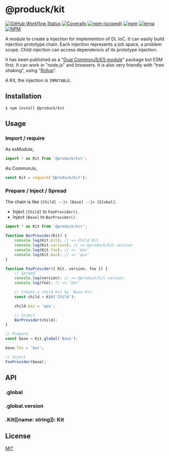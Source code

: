 # @produck/kit
[![GitHub Workflow Status](https://img.shields.io/github/actions/workflow/status/produck/kit/node.js.yml)](https://github.com/produck/kit/actions/workflows/node.js.yml)
[![Coveralls](https://img.shields.io/coveralls/github/produck/kit)](https://coveralls.io/github/produck/kit)
[![npm (scoped)](https://img.shields.io/npm/v/@produck/kit)](https://www.npmjs.com/package/@produck/kit)
[![npm](https://img.shields.io/npm/dw/@produck/kit)](https://www.npmjs.com/package/@produck/kit)
[![lerna](https://img.shields.io/badge/maintained%20with-lerna-cc00ff.svg?style=flat-square)](https://lerna.js.org/)
[![NPM](https://img.shields.io/npm/l/@produck/kit)](https://opensource.org/licenses/MIT)

A module to create a injection for implemention of DI, IoC. It can easily build injection prototype chain. Each injection represents a job space, a problem scope. Child injection can access dependencis of  its prototype injection.

It has been published as a "[Dual CommonJS/ES module](https://nodejs.org/dist/latest-v16.x/docs/api/packages.html#dual-commonjses-module-packages)" package but ESM first. It can work in "node.js" and browsers. It is also very friendly with "tree shaking", using "[Rollup](https://rollupjs.org/guide/en/)".

A Kit, the injection is ``IMMUTABLE``.

## Installation
```
$ npm install @produck/kit
```

## Usage
### Import / require
As esModule,
```js
import * as Kit from '@produck/kit';
```
As CommonJs,
```js
const Kit = require('@produck/kit');
```
### Prepare / Inject / Spread
The chain is like ``[Child] --|> [Base] --|> [Global]``.
* Inject ``[Child]`` to ``FooProvider()``.
* Inject ``[Base]`` to ``BarProvider()``.
```js
import * as Kit from '@produck/kit';

function BarProvider(Kit) {
	console.log(Kit.Kit); // => Child Kit
	console.log(Kit.version); // => @produck/kit version
	console.log(Kit.foo); // => 'bar'
	console.log(Kit.baz); // => 'qux'
}

function FooProvider({ Kit, version, foo }) {
	// Spread
	console.log(version); // => @produck/kit version.
	console.log(foo); // => 'bar'

	// Create a child Kit by `Base Kit`
	const child = Kit('Child');

	child.baz = 'qux';

	// Inject
	BarProvider(child);
}

// Prepare
const base = Kit.global('Base');

base.foo = 'bar';

// Inject
FooProvider(base);
```
## API
### .global

### .global.version

### .Kit([name: string]): Kit

## License
[MIT](https://github.com/produck/kit/blob/main/LICENSE)
